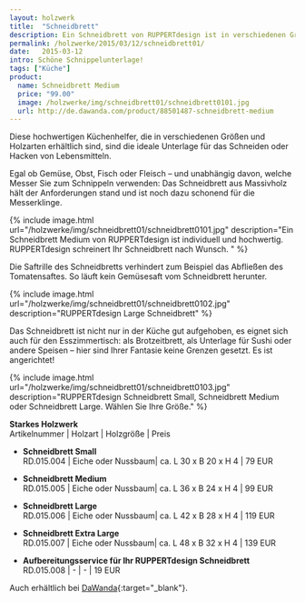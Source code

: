 ```yaml
---
layout: holzwerk
title:  "Schneidbrett"
description: Ein Schneidbrett von RUPPERTdesign ist in verschiedenen Größen und Holzarten erhältlich. RUPPERTdesign schreinert Ihr Schneidbrett nach Maß und Wunsch.   
permalink: /holzwerke/2015/03/12/schneidbrett01/
date:   2015-03-12
intro: Schöne Schnippelunterlage!
tags: ["Küche"]
product:
  name: Schneidbrett Medium
  price: "99.00"
  image: /holzwerke/img/schneidbrett01/schneidbrett0101.jpg
  url: http://de.dawanda.com/product/88501487-schneidbrett-medium
---
```


 
Diese hochwertigen Küchenhelfer, die in verschiedenen Größen und Holzarten erhältlich sind, 
sind die ideale Unterlage für das Schneiden oder Hacken von Lebensmitteln.

Egal ob Gemüse, Obst, Fisch oder Fleisch – und unabhängig davon, 
welche Messer Sie zum Schnippeln verwenden: 
Das Schneidbrett aus Massivholz hält der Anforderungen stand und ist noch dazu schonend für die Messerklinge.

{% include image.html url="/holzwerke/img/schneidbrett01/schneidbrett0101.jpg" description="Ein Schneidbrett Medium von RUPPERTdesign ist individuell und hochwertig. RUPPERTdesign schreinert Ihr Schneidbrett nach Wunsch.  " %}

Die Saftrille des Schneidbretts verhindert zum Beispiel das Abfließen des Tomatensaftes. 
So läuft kein Gemüsesaft vom Schneidbrett herunter.

{% include image.html url="/holzwerke/img/schneidbrett01/schneidbrett0102.jpg" description="RUPPERTdesign Large Schneidbrett" %}

Das Schneidbrett ist nicht nur in der Küche gut aufgehoben, 
es eignet sich auch für den Esszimmertisch: als Brotzeitbrett, 
als Unterlage für Sushi oder andere Speisen – hier sind Ihrer Fantasie keine Grenzen gesetzt. 
Es ist angerichtet! 

{% include image.html url="/holzwerke/img/schneidbrett01/schneidbrett0103.jpg" description="RUPPERTdesign Schneidbrett Small, Schneidbrett Medium oder Schneidbrett Large. Wählen Sie Ihre Größe." %}



**Starkes Holzwerk**   
Artikelnummer \| Holzart \| Holzgröße \| Preis

* **Schneidbrett Small**   
	RD.015.004  \| 	Eiche oder Nussbaum\| ca. L 30 x B 20 x H  4 \| 79 EUR

* **Schneidbrett Medium**   
	RD.015.005  \| 	Eiche oder Nussbaum\| ca. L 36 x B 24 x H  4 \| 99 EUR

* **Schneidbrett Large**   
	RD.015.006  \| 	Eiche oder Nussbaum\| ca. L 42 x B 28 x H  4 \| 119 EUR

* **Schneidbrett Extra Large**   
	RD.015.007  \| 	Eiche oder Nussbaum\| ca. L 48 x B 32 x H  4 \| 139 EUR

* **Aufbereitungsservice für Ihr RUPPERTdesign Schneidbrett**   
	RD.015.008  \| 	- \| - \| 19 EUR
	
Auch erhältlich bei [DaWanda][1]{:target="_blank"}.

 [1]: http://de.dawanda.com/product/88501487-schneidbrett-medium